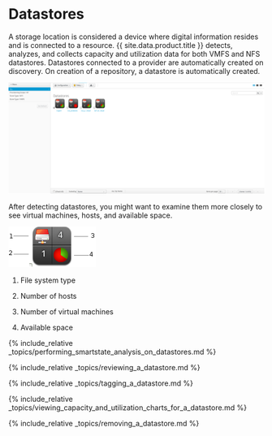 # Datastores

A storage location is considered a device where digital information
resides and is connected to a resource. {{ site.data.product.title }} detects,
analyzes, and collects capacity and utilization data for both VMFS and
NFS datastores. Datastores connected to a provider are automatically
created on discovery. On creation of a repository, a datastore is
automatically created.

![datastores](/images/datastores.png)

After detecting datastores, you might want to examine them more closely
to see virtual machines, hosts, and available space.

![2237](/images/2237.png)

1.  File system type

2.  Number of hosts

3.  Number of virtual machines

4.  Available space

{% include_relative
_topics/performing_smartstate_analysis_on_datastores.md %}

{% include_relative _topics/reviewing_a_datastore.md %}

{% include_relative _topics/tagging_a_datastore.md %}

{% include_relative
_topics/viewing_capacity_and_utilization_charts_for_a_datastore.md
%}

{% include_relative _topics/removing_a_datastore.md %}
